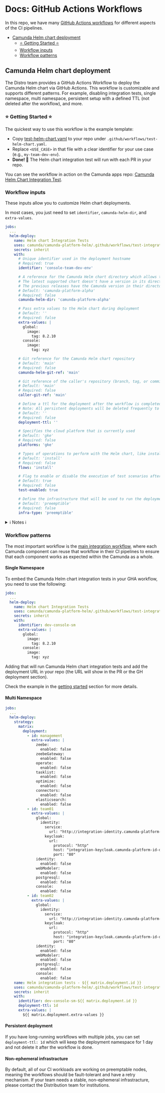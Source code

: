# Docs: GitHub Actions Workflows

In this repo, we have many [GitHub Actions workflows](../.github/workflows) for different aspects
of the CI pipelines.

- [Camunda Helm chart deployment](#camunda-helm-chart-deployment)
  - [⭐ Getting Started ⭐](#-getting-started-)
  - [Workflow inputs](#workflow-inputs)
  - [Workflow patterns](#workflow-patterns)

## Camunda Helm chart deployment

The Distro team provides a GitHub Actions Workflow to deploy the Camunda Helm chart via GitHub Actions. This workflow is customizable and supports different patterns. For example, disabling integration tests, single namespace, multi namespace, persistent setup with a defined TTL (not deleted after the workflow), and more.

### ⭐ Getting Started ⭐

The quickest way to use this workflow is the example template:

- Copy [test-helm-chart.yaml](../.github/workflows/examples/test-helm-chart.yaml) to your repo under `.github/workflows/test-helm-chart.yaml`.
- Replace `<USE_CASE>` in that file with a clear identifier for your use case (e.g., `my-team-dev-env`).
- **Done! 🎉** The Helm chart integration test will run with each PR in your repo.

You can see the workflow in action on the Camunda apps repo: [Camunda Helm Chart Integration Test](https://github.com/camunda/camunda/actions/workflows/camunda-helm-integration.yml).

### Workflow inputs

These inputs allow you to customize Helm chart deployments.

In most cases, you just need to set `identifier`, `camunda-helm-dir`, and `extra-values`.

```yaml
jobs:
  ...
  helm-deploy:
    name: Helm chart Integration Tests
    uses: camunda/camunda-platform-helm/.github/workflows/test-integration-template.yaml@main
    secrets: inherit
    with:
      # Unique identifier used in the deployment hostname
      # Required: true
      identifier: 'console-team-dev-env'

      # A reference for the Camunda Helm chart directory which allows to test unreleased chagnes from Git repo.
      # The latest supported chart doesn't have a version in its directory name like `camunda-platform`.
      # The previous releases have the Camunda version in their directory name e.g. `camunda-platform-8.4`.
      # Default: 'camunda-platform-alpha'
      # Required: false
      camunda-helm-dir: 'camunda-platform-alpha'

      # Pass extra values to the Helm chart during deployment
      # Default: ''
      # Required: false
      extra-values: |
        global:
          image:
            tag: 8.2.10
        console:
          image:
            tag: xyz

      # Git reference for the Camunda Helm chart repository 
      # Default: 'main'
      # Required: false
      camunda-helm-git-ref: 'main'

      # Git reference of the caller's repository (branch, tag, or commit SHA) that initiated the workflow
      # Default: 'main'
      # Required: false
      caller-git-ref: 'main'

      # Define a ttl for the deployment after the workflow is completed
      # Note: All persistent deployments will be deleted frequently to save costs
      # Default: ''
      # Required: false
      deployment-ttl: ''

      # Specifies the cloud platform that is currently used
      # Default: 'gke'
      # Required: false
      platforms: 'gke'

      # Types of operations to perform with the Helm chart, like install, upgrade
      # Default: 'install'
      # Required: false
      flows: 'install'

      # Flag to enable or disable the execution of test scenarios after Helm chart deployment
      # Default: true
      # Required: false
      test-enabled: true

      # Define the infrastructure that will be used to run the deployment.
      # Default: 'preemptible'
      # Required: false
      infra-type: 'preemptible'

```

<details>
  <summary>ℹ️ Notes ℹ️</summary>
  
**General**

- Adjust `identifier`, `caller-git-ref`, `flows`, `test-enabled`, and `extra-values` as needed for your specific testing scenario.
- The `identifier` is essential for distinguishing between different deployments, particularly useful in environments with multiple parallel deployments.
- For `extra-values`, ensure the YAML format is correct and that the values specified meet the requirements for your environment.
- For more details on how to use these inputs within the workflow or to modify them for specific testing needs, refer to the official [GitHub Actions documentation](https://docs.github.com/en/actions).

**Lifecycle**

- The default behavior in the integration tests workflow is to delete the test resources after the test is finished.
- To keep the deployment for at least one day, you need to set `deployment-ttl: 1d`.
-  You need to rerun the workflow when you need the deployment to be persistent with a defined deployment-ttl.
- Example of `deployment-ttl` values:
  - `360s`: 360 seconds
  - `10m`: 10 minutes
  - `24h`: 24 hours
  - `7d`: 7 days
  - `2w`: 2 weeks

</details>

### Workflow patterns

The most important workflow is the [main integration workflow](../.github/workflows/test-integration-template.yaml),
where each Camunda component can reuse that workflow in their CI pipelines to ensure that
each component works as expected within the Camunda as a whole.

#### Single Namespace

To embed the Camunda Helm chart integration tests in your GHA workflow, you need to use
the following:

```yaml
jobs:
  ...
  helm-deploy:
    name: Helm chart Integration Tests
    uses: camunda/camunda-platform-helm/.github/workflows/test-integration-template.yaml@main
    secrets: inherit
    with:
      identifier: dev-console-sm
      extra-values: |
        global:
          image:
            tag: 8.2.10
        console:
          image:
            tag: xyz
```

Adding that will run Camunda Helm chart integration tests and add the deployment URL
in your repo (the URL will show in the PR or the GH deployment section).

Check the example in the [getting started](#-getting-started-) section for more details.

#### Multi Namespace

```yaml
jobs:
  ...
  helm-deploy:
    strategy:
      matrix:
        deployment:
          - id: management
            extra-values: |
              zeebe:
                enabled: false
              zeebeGateway:
                enabled: false
              operate:
                enabled: false
              tasklist:
                enabled: false
              optimize:
                enabled: false
              connectors:
                enabled: false
              elasticsearch:
                enabled: false
          - id: team01
            extra-values: |
              global:
                identity:
                  service:
                    url: "http://integration-identity.camunda-platform-id-dev-console-sm-main.svc.cluster.local:80/identity"
                  keycloak:
                    url:
                      protocol: "http"
                      host: "integration-keycloak.camunda-platform-id-dev-console-sm-main.svc.cluster.local"
                      port: "80"
              identity:
                enabled: false
              webModeler:
                enabled: false
              postgresql:
                enabled: false
              console:
                enabled: false
          - id: team02
            extra-values: |
              global:
                identity:
                  service:
                    url: "http://integration-identity.camunda-platform-id-dev-console-sm-main.svc.cluster.local:80/identity"
                  keycloak:
                    url:
                      protocol: "http"
                      host: "integration-keycloak.camunda-platform-id-dev-console-sm-main.svc.cluster.local"
                      port: "80"
              identity:
                enabled: false
              webModeler:
                enabled: false
              postgresql:
                enabled: false
              console:
                enabled: false
    name: Helm integration tests - ${{ matrix.deployment.id }}
    uses: camunda/camunda-platform-helm/.github/workflows/test-integration-template.yaml@main
    secrets: inherit
    with:
      identifier: dev-console-sm-${{ matrix.deployment.id }}
      deployment-ttl: 1d
      extra-values: |
        ${{ matrix.deployment.extra-values }}
```

#### Persistent deployment

If you have long-running workflows with multiple jobs, you can set `deployment-ttl: 1d` which will keep the deployment namespace for 1 day and not delete it after the workflow is done.


#### Non-ephemeral infrastracture

By default, all of our CI workloads are working on preemptable nodes, meaning the workflows should be fault-tolerant and have a retry mechanism. If your team needs a stable, non-ephemeral infrastracture, please contact the Distribution team for institutions.
